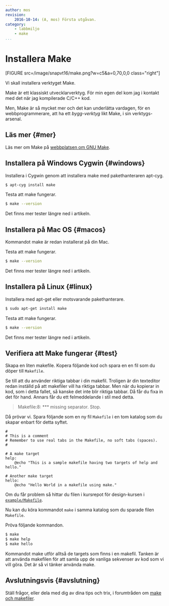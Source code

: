 ```yaml
---
author: mos
revision:
    2016-10-14: (A, mos) Första utgåvan.
category:
    - labbmiljo
    - make
...
```

Installera Make
===================================

[FIGURE src=/image/snapvt16/make.png?w=c5&a=0,70,0,0 class="right"]

Vi skall installera verktyget Make.

Make är ett klassiskt utvecklarverktyg. För min egen del kom jag i kontakt med det när jag kompilerade C/C++ kod.

Men, Make är så mycket mer och det kan underlätta vardagen, för en webbprogrammerare, att ha ett *bygg-verktyg* likt Make, i sin verktygs-arsenal.


<!--more-->




Läs mer {#mer}
-------------------------------

Läs mer om Make på [webbplatsen om GNU Make](http://www.gnu.org/software/make/).



Installera på Windows Cygwin {#windows}
-------------------------------

Installera i Cygwin genom att installera make med pakethanteraren apt-cyg.

```bash
$ apt-cyg install make
```

Testa att make fungerar.

```bash
$ make --version
```

Det finns mer tester längre ned i artikeln.



Installera på Mac OS {#macos}
-------------------------------

Kommandot make är redan installerat på din Mac. 

Testa att make fungerar.

```bash
$ make --version
```

Det finns mer tester längre ned i artikeln.



Installera på Linux {#linux}
-------------------------------

Installera med apt-get eller motsvarande pakethanterare.

```bash
$ sudo apt-get install make
```

Testa att make fungerar.

```bash
$ make --version
```

Det finns mer tester längre ned i artikeln.



Verifiera att Make fungerar {#test}
-------------------------------

Skapa en liten makefile. Kopera följande kod och spara en en fil som du döper till `Makefile`.

Se till att du använder riktiga tabbar i din makefil. Troligen är din texteditor redan inställd på att makefiler vill ha riktiga tabbar. Men när du kopierar in kod, som i detta fallet, så kanske det inte blir riktiga tabbar. Då får du fixa in det för hand. Annars får du ett felmeddelande i stil med detta.

> Makefile:8: *** missing separator.  Stop.

Då prövar vi. Spara följande som en ny fil `Makefile` i en tom katalog som du skapar enbart för detta syftet.

```text
#
# This is a comment
# Remember to use real tabs in the Makefile, no soft tabs (spaces).
#

# A make target
help:
    @echo "This is a sample makefile having two targets of help and hello."

# Another make target
hello:
    @echo "Hello World in a makefile using make."
```

Om du får problem så hittar du filen i kursrepot för design-kursen i [`example/Makefile`](https://github.com/dbwebb-se/design/blob/master/example/make/Makefile).

Nu kan du köra kommandot `make` i samma katalog som du sparade filen `Makefile`.

Pröva följande kommandon.

```bash
$ make
$ make help
$ make hello
```

Kommandot make utför alltså de targets som finns i en makefil. Tanken är att använda makefilen för att samla upp de vanliga sekvenser av kod som vi vill göra. Det är så vi tänker använda make.



Avslutningsvis {#avslutning}
------------------------------

Ställ frågor, eller dela med dig av dina tips och trix, i forumtråden om [make och makefiler](t/5800).
